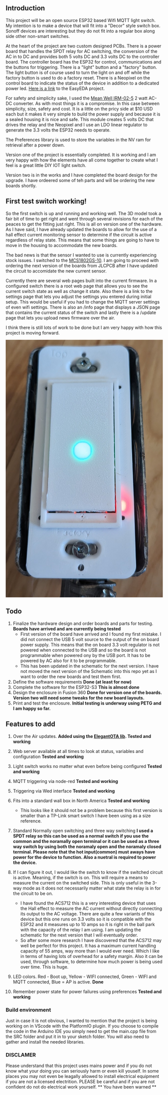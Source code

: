 ## Introduction
This project will be an open source ESP32 based Wifi MQTT light switch. My intention is to make a device that will fit into a "Decor" style switch box. Sonoff devices are interesting but they do not fit into a regular box along side other non-smart switches. 

At the heart of the project are two custom designed PCBs. There is a power board that handles the SPDT relay for AC switching, the conversion of the AC in to DC and provides both 5 volts DC and 3.3 volts DC to the controller board. The controller board has the ESP32 for control, communications and the buttons for triggering. There is a "light" button and a "factory" button. The light button is of course used to turn the light on and off while the factory button is used to do a factory reset. There is a Neopixel on the control board to indicate the status of the device in addition to a dedicated power led. [Here is a link](https://oshwlab.com/bhboyle/esp32-light-switch) to the EasyEDA project.

For safety and simplicity sake, I used the [Mean Well IRM-02-5](https://www.digikey.ca/en/products/detail/mean-well-usa-inc/IRM-02-5/7704628?s=N4IgTCBcDaIIwA4BsSC0BmADJgnKgcgCIgC6AvkA) 2 watt AC-DC converter. As with most things it is a compromise. In this case between simplicity, size, safety and cost. It is a little on the pricy side at $10 USD each but it makes it very simple to build the power supply and because it is a sealed housing it is nice and safe. This module creates 5 volts DC that drives the relay and the Neopixel and I use an LDO linear regulator to generate the 3.3 volts the ESP32 needs to operate.

The Preferences library is used to store the variables in the NV ram for retrieval after a power down.

Version one of the project is essentially completed. It is working and I am very happy with how the elements have all come together to create what I feel is a great little DIY IOT light switch.

Version two is in the works and I have completed the board design for the upgrade. I have ordeered some of teh parts and will be ordering the new boards shortly.

## First test switch working!
So the first switch is up and running and working well. The 3D model took a fair bit of time to get right and went through several revisions for each of the peaces to get the fitting just right. This is all on version one of the hardware. As I have said, I have already updated the boards to allow for the use of a hall effect current monitoring sensor to determine if the circuit is active regardless of relay state. This means that some things are going to have to move in the housing to accommodate the new boards. 

The bad news is that the sensor I wanted to use is currently experiencing stock issues. I switched to the [	
MCS1802GS-10](https://www.digikey.ca/en/products/detail/monolithic-power-systems-inc/MCS1802GS-10-Z/14115509). I am going to proceed with ordering the next version of the boards from JLCPCB after I have updated the circuit to accomidate the new current sensor.

Currently there are several web pages built into the current firmware. In a configured switch there is a root web page that allows you to see the current switch state as well as change it state. Also there is a link to the settings page that lets you adjust the settings you entered during initial setup. This would be useful if you had to change the MQTT server settings of even wifi settings. There is also an /info page that displays a JSON page that contains the current status of the switch and lastly there is a /update page that lets you upload news firmware over the air.

I think there is still lots of work to be done but I am very happy with how this project is moving forward.

![first image](Images/First_picture.jpg)

## Todo
1. Finalize the hardware design and order boards and parts for testing. **Boards have arrived and are currently being tested**
    * First version of the board have arrived and I found my first mistake. I did not connect the USB 5 volt source to the output of the on board power supply. This means that the on board 3.3 volt regulator is not powered when connected to the USB and so the board is not programmable when powered ony by the USB port. It has to be powered by AC also for it to be programmable. 
    * This has been updated in the schematic for the next version. I have not moved the next version of the Schematic into this repo yet as I want to order the new boards and test them first.
2. Define the software requirements **Done (at least for now)**
3. Complete the software for the ESP32-S3 **This is almost done**
4. Design the enclosure in Fusion 360 **Done for version one of the boards. Version two will need some tweaks for the new board layouts.**
5. Print and test the enclosure. **Initial testing is underway using PETG and I am happy so far.**

## Features to add
1. Over the Air updates. **Added using the [ElegantOTA lib](https://github.com/ayushsharma82/ElegantOTA). Tested and working**
2. Web server available at all times to look at status, variables and configuration **Tested and working**
3. Light switch works no matter what even before being configured **Tested and working**
4. MQTT triggering via node-red **Tested and working** 
5. Triggering via Wed interface **Tested and working**
6. Fits into a standard wall box in North America **Tested and working**
    * This looks like it should not be a problem because this first version is smaller than a TP-Link smart switch I have been using as a size reference. 
7. Standard Normally open switching and three way switching **I used a SPDT relay so this can be used as a normal switch if you use the common and the noramally open terminal or it can be used as a three way switch by using both the noramaly open and the noramaly closed terminal. Please note that the hot input(common) must aways have power for the device to function. Also a nuetral is required to power the device.**
8. If I can figure it out, I would like the switch to know if the switched circuit is active. Meaning, if the switch is on. This will require a means to measure the current on the switched side. This is only useful in the 3-way mode as it does not necessarily matter what state the relay is in for the circuit to be on.  
    * I have found the ACS712 this is a very interesting device that uses the Hall effect to measure the AC current without directly connecting its output to the AC voltage. There are quite a few variants of this device but this one runs on 3.3 volts so it is compatible with the ESP32 and it measures up to 10 amps so it is right in the ball park with the capacity of the relay I am using. I am updating the schematic for the next version that I will eventually order.  
    * So after some more research I have discovered that the ACS712 may well be perfect for this project. It has a maximum current handling capacity of 55 amps, way more than I would ever need. Which I like in terms of having lots of overhead for a safety margin. Also it can be used, through software, to determine how much power is being used over time. This is huge.

9. LED colors. Red - Boot up, Yellow - WIFI connected, Green - WIFI and MQTT connected, Blue = AP is active. **Done**
10. Remember power state for power failures using preferences **Tested and working**

### Build environment
Just in case it is not obvious, I wanted to mention that the project is being working on in VScode with the PlatformIO plugin. If you choose to compile the code in the Arduino IDE you simply need to get the main.cpp file from the SRC folder and put it in to your sketch folder. You will also need to gather and install the needed libraries.

### DISCLAMER
Please understand that this project uses mains power and if you do not know what your doing you can seriously harm or even kill youself. In some places you may not even be leagally allowed to install electrical equipment if you are not a licensed electrition. PLEASE be careful and if you are not confident do not do electrical work yourself. ** You have been warned **
